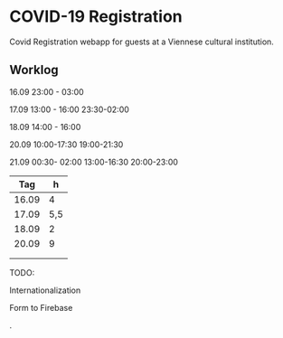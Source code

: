 # COVID-19 Registration

Covid Registration webapp for guests at a Viennese cultural institution.

## Worklog

16.09 23:00 - 03:00  

17.09 13:00 - 16:00 23:30-02:00

18.09 14:00 - 16:00

20.09 10:00-17:30 19:00-21:30

21.09 00:30- 02:00 13:00-16:30 20:00-23:00

| Tag  | h  |
|---|---|
| 16.09  | 4  |
| 17.09  | 5,5 |
| 18.09  | 2  |
| 20.09  | 9  |
|   |   |
|   |   |

TODO:

Internationalization

Form to Firebase

.
